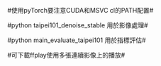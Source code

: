 
#使用pyTorch要注意CUDA和MSVC cl的PATH配置#

#python taipei101_denoise_stable 用於影像處理#

#python main_evaluate_taipei101 用於指標評估#

#可下載ffplay使用多張連續影像上的播放#
